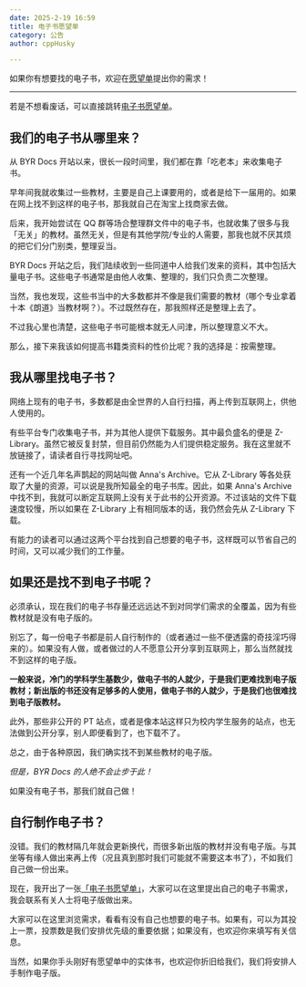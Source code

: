 ```yaml
---
date: 2025-2-19 16:59
title: 电子书愿望单
category: 公告
author: cppHusky

---
```


如果你有想要找的电子书，欢迎在[愿望单](https://github.com/orgs/byrdocs/discussions/2)提出你的需求！

---

<PostDetail>

若是不想看废话，可以直接跳转[电子书愿望单](https://github.com/orgs/byrdocs/discussions/2)。

## 我们的电子书从哪里来？

从 BYR Docs 开站以来，很长一段时间里，我们都在靠「吃老本」来收集电子书。

早年间我就收集过一些教材，主要是自己上课要用的，或者是给下一届用的。如果在网上找不到这样的电子书，那我就自己在淘宝上找商家去做。

后来，我开始尝试在 QQ 群等场合整理群文件中的电子书，也就收集了很多与我「无关」的教材。虽然无关，但是有其他学院/专业的人需要，那我也就不厌其烦的把它们分门别类，整理妥当。

BYR Docs 开站之后，我们陆续收到一些同道中人给我们发来的资料，其中包括大量电子书。这些电子书通常是由他人收集、整理的，我们只负责二次整理。

当然，我也发现，这些书当中的大多数都并不像是我们需要的教材（哪个专业拿着十本《朗道》当教材啊？）。不过既然存在，那我照样还是整理上去了。

不过我心里也清楚，这些电子书可能根本就无人问津，所以整理意义不大。

那么，接下来我该如何提高书籍类资料的性价比呢？我的选择是：按需整理。

## 我从哪里找电子书？

网络上现有的电子书，多数都是由全世界的人自行扫描，再上传到互联网上，供他人使用的。

有些平台专门收集电子书，并为其他人提供下载服务。其中最负盛名的便是 Z-Library。虽然它被反复封禁，但目前仍然能为人们提供稳定服务。我在这里就不放链接了，请读者自行寻找网址吧。

还有一个近几年名声鹊起的网站叫做 Anna's Archive。它从 Z-Library 等各处获取了大量的资源，可以说是我所知最全的电子书库。因此，如果 Anna's Archive 中找不到，我就可以断定互联网上没有关于此书的公开资源。不过该站的文件下载速度较慢，所以如果在 Z-Library 上有相同版本的话，我仍然会先从 Z-Library 下载。

有能力的读者可以通过这两个平台找到自己想要的电子书，这样既可以节省自己的时间，又可以减少我们的工作量。

## 如果还是找不到电子书呢？

必须承认，现在我们的电子书存量还远远达不到对同学们需求的全覆盖，因为有些教材就是没有电子版的。

别忘了，每一份电子书都是前人自行制作的（或者通过一些不便透露的奇技淫巧得来的）。如果没有人做，或者做过的人不愿意公开分享到互联网上，那么当然就找不到这样的电子版。

**一般来说，冷门的学科学生基数少，做电子书的人就少，于是我们更难找到电子版教材；新出版的书还没有足够多的人使用，做电子书的人就少，于是我们也很难找到电子版教材。**

此外，那些非公开的 PT 站点，或者是像本站这样只为校内学生服务的站点，也无法做到公开分享，别人即便看到了，也下载不了。

总之，由于各种原因，我们确实找不到某些教材的电子版。

*但是，BYR Docs 的人绝不会止步于此！*

如果没有电子书，那我们就自己做！

## 自行制作电子书？

没错。我们的教材隔几年就会更新换代，而很多新出版的教材并没有电子版。与其坐等有缘人做出来再上传（况且真到那时我们可能就不需要这本书了），不如我们自己做一份出来。

现在，我开出了一张[「电子书愿望单」](https://github.com/orgs/byrdocs/discussions/2)，大家可以在这里提出自己的电子书需求，我会联系有关人士将电子版做出来。

大家可以在这里浏览需求，看看有没有自己也想要的电子书。如果有，可以为其投上一票，投票数是我们安排优先级的重要依据；如果没有，也欢迎你来填写有关信息。

当然，如果你手头刚好有愿望单中的实体书，也欢迎你折旧给我们，我们将安排人手制作电子版。

</PostDetail>
